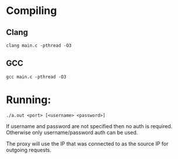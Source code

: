 # Compiling
## Clang
`clang main.c -pthread -O3`
## GCC
`gcc main.c -pthread -O3`

# Running:
`./a.out <port> [<username> <password>]`

If username and password are not specified then no auth is required. Otherwise only username/password auth can be used.

The proxy will use the IP that was connected to as the source IP for outgoing requests.
